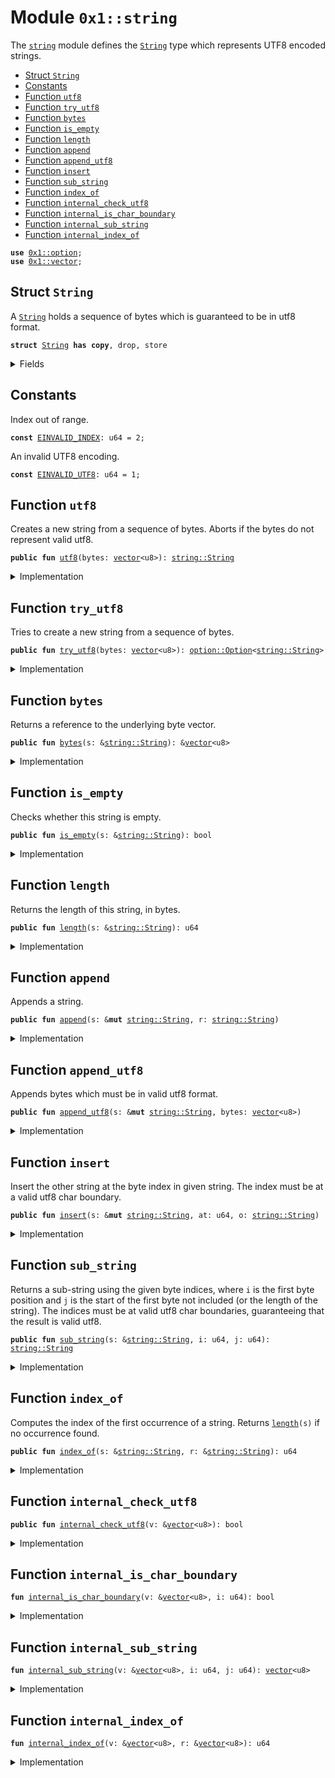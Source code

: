 
<a name="0x1_string"></a>

# Module `0x1::string`

The <code><a href="string.md#0x1_string">string</a></code> module defines the <code><a href="string.md#0x1_string_String">String</a></code> type which represents UTF8 encoded strings.


-  [Struct `String`](#0x1_string_String)
-  [Constants](#@Constants_0)
-  [Function `utf8`](#0x1_string_utf8)
-  [Function `try_utf8`](#0x1_string_try_utf8)
-  [Function `bytes`](#0x1_string_bytes)
-  [Function `is_empty`](#0x1_string_is_empty)
-  [Function `length`](#0x1_string_length)
-  [Function `append`](#0x1_string_append)
-  [Function `append_utf8`](#0x1_string_append_utf8)
-  [Function `insert`](#0x1_string_insert)
-  [Function `sub_string`](#0x1_string_sub_string)
-  [Function `index_of`](#0x1_string_index_of)
-  [Function `internal_check_utf8`](#0x1_string_internal_check_utf8)
-  [Function `internal_is_char_boundary`](#0x1_string_internal_is_char_boundary)
-  [Function `internal_sub_string`](#0x1_string_internal_sub_string)
-  [Function `internal_index_of`](#0x1_string_internal_index_of)


<pre><code><b>use</b> <a href="option.md#0x1_option">0x1::option</a>;
<b>use</b> <a href="vector.md#0x1_vector">0x1::vector</a>;
</code></pre>



<a name="0x1_string_String"></a>

## Struct `String`

A <code><a href="string.md#0x1_string_String">String</a></code> holds a sequence of bytes which is guaranteed to be in utf8 format.


<pre><code><b>struct</b> <a href="string.md#0x1_string_String">String</a> <b>has</b> <b>copy</b>, drop, store
</code></pre>



<details>
<summary>Fields</summary>


<dl>
<dt>
<code>bytes: <a href="vector.md#0x1_vector">vector</a>&lt;u8&gt;</code>
</dt>
<dd>

</dd>
</dl>


</details>

<a name="@Constants_0"></a>

## Constants


<a name="0x1_string_EINVALID_INDEX"></a>

Index out of range.


<pre><code><b>const</b> <a href="string.md#0x1_string_EINVALID_INDEX">EINVALID_INDEX</a>: u64 = 2;
</code></pre>



<a name="0x1_string_EINVALID_UTF8"></a>

An invalid UTF8 encoding.


<pre><code><b>const</b> <a href="string.md#0x1_string_EINVALID_UTF8">EINVALID_UTF8</a>: u64 = 1;
</code></pre>



<a name="0x1_string_utf8"></a>

## Function `utf8`

Creates a new string from a sequence of bytes. Aborts if the bytes do not represent valid utf8.


<pre><code><b>public</b> <b>fun</b> <a href="string.md#0x1_string_utf8">utf8</a>(bytes: <a href="vector.md#0x1_vector">vector</a>&lt;u8&gt;): <a href="string.md#0x1_string_String">string::String</a>
</code></pre>



<details>
<summary>Implementation</summary>


<pre><code><b>public</b> <b>fun</b> <a href="string.md#0x1_string_utf8">utf8</a>(bytes: <a href="vector.md#0x1_vector">vector</a>&lt;u8&gt;): <a href="string.md#0x1_string_String">String</a> {
    <b>assert</b>!(<a href="string.md#0x1_string_internal_check_utf8">internal_check_utf8</a>(&bytes), <a href="string.md#0x1_string_EINVALID_UTF8">EINVALID_UTF8</a>);
    <a href="string.md#0x1_string_String">String</a>{bytes}
}
</code></pre>



</details>

<a name="0x1_string_try_utf8"></a>

## Function `try_utf8`

Tries to create a new string from a sequence of bytes.


<pre><code><b>public</b> <b>fun</b> <a href="string.md#0x1_string_try_utf8">try_utf8</a>(bytes: <a href="vector.md#0x1_vector">vector</a>&lt;u8&gt;): <a href="option.md#0x1_option_Option">option::Option</a>&lt;<a href="string.md#0x1_string_String">string::String</a>&gt;
</code></pre>



<details>
<summary>Implementation</summary>


<pre><code><b>public</b> <b>fun</b> <a href="string.md#0x1_string_try_utf8">try_utf8</a>(bytes: <a href="vector.md#0x1_vector">vector</a>&lt;u8&gt;): Option&lt;<a href="string.md#0x1_string_String">String</a>&gt; {
    <b>if</b> (<a href="string.md#0x1_string_internal_check_utf8">internal_check_utf8</a>(&bytes)) {
        <a href="option.md#0x1_option_some">option::some</a>(<a href="string.md#0x1_string_String">String</a>{bytes})
    } <b>else</b> {
        <a href="option.md#0x1_option_none">option::none</a>()
    }
}
</code></pre>



</details>

<a name="0x1_string_bytes"></a>

## Function `bytes`

Returns a reference to the underlying byte vector.


<pre><code><b>public</b> <b>fun</b> <a href="string.md#0x1_string_bytes">bytes</a>(s: &<a href="string.md#0x1_string_String">string::String</a>): &<a href="vector.md#0x1_vector">vector</a>&lt;u8&gt;
</code></pre>



<details>
<summary>Implementation</summary>


<pre><code><b>public</b> <b>fun</b> <a href="string.md#0x1_string_bytes">bytes</a>(s: &<a href="string.md#0x1_string_String">String</a>): &<a href="vector.md#0x1_vector">vector</a>&lt;u8&gt; {
    &s.bytes
}
</code></pre>



</details>

<a name="0x1_string_is_empty"></a>

## Function `is_empty`

Checks whether this string is empty.


<pre><code><b>public</b> <b>fun</b> <a href="string.md#0x1_string_is_empty">is_empty</a>(s: &<a href="string.md#0x1_string_String">string::String</a>): bool
</code></pre>



<details>
<summary>Implementation</summary>


<pre><code><b>public</b> <b>fun</b> <a href="string.md#0x1_string_is_empty">is_empty</a>(s: &<a href="string.md#0x1_string_String">String</a>): bool {
    <a href="vector.md#0x1_vector_is_empty">vector::is_empty</a>(&s.bytes)
}
</code></pre>



</details>

<a name="0x1_string_length"></a>

## Function `length`

Returns the length of this string, in bytes.


<pre><code><b>public</b> <b>fun</b> <a href="string.md#0x1_string_length">length</a>(s: &<a href="string.md#0x1_string_String">string::String</a>): u64
</code></pre>



<details>
<summary>Implementation</summary>


<pre><code><b>public</b> <b>fun</b> <a href="string.md#0x1_string_length">length</a>(s: &<a href="string.md#0x1_string_String">String</a>): u64 {
    <a href="vector.md#0x1_vector_length">vector::length</a>(&s.bytes)
}
</code></pre>



</details>

<a name="0x1_string_append"></a>

## Function `append`

Appends a string.


<pre><code><b>public</b> <b>fun</b> <a href="string.md#0x1_string_append">append</a>(s: &<b>mut</b> <a href="string.md#0x1_string_String">string::String</a>, r: <a href="string.md#0x1_string_String">string::String</a>)
</code></pre>



<details>
<summary>Implementation</summary>


<pre><code><b>public</b> <b>fun</b> <a href="string.md#0x1_string_append">append</a>(s: &<b>mut</b> <a href="string.md#0x1_string_String">String</a>, r: <a href="string.md#0x1_string_String">String</a>) {
    <a href="vector.md#0x1_vector_append">vector::append</a>(&<b>mut</b> s.bytes, r.bytes)
}
</code></pre>



</details>

<a name="0x1_string_append_utf8"></a>

## Function `append_utf8`

Appends bytes which must be in valid utf8 format.


<pre><code><b>public</b> <b>fun</b> <a href="string.md#0x1_string_append_utf8">append_utf8</a>(s: &<b>mut</b> <a href="string.md#0x1_string_String">string::String</a>, bytes: <a href="vector.md#0x1_vector">vector</a>&lt;u8&gt;)
</code></pre>



<details>
<summary>Implementation</summary>


<pre><code><b>public</b> <b>fun</b> <a href="string.md#0x1_string_append_utf8">append_utf8</a>(s: &<b>mut</b> <a href="string.md#0x1_string_String">String</a>, bytes: <a href="vector.md#0x1_vector">vector</a>&lt;u8&gt;) {
    <a href="string.md#0x1_string_append">append</a>(s, <a href="string.md#0x1_string_utf8">utf8</a>(bytes))
}
</code></pre>



</details>

<a name="0x1_string_insert"></a>

## Function `insert`

Insert the other string at the byte index in given string. The index must be at a valid utf8 char
boundary.


<pre><code><b>public</b> <b>fun</b> <a href="string.md#0x1_string_insert">insert</a>(s: &<b>mut</b> <a href="string.md#0x1_string_String">string::String</a>, at: u64, o: <a href="string.md#0x1_string_String">string::String</a>)
</code></pre>



<details>
<summary>Implementation</summary>


<pre><code><b>public</b> <b>fun</b> <a href="string.md#0x1_string_insert">insert</a>(s: &<b>mut</b> <a href="string.md#0x1_string_String">String</a>, at: u64, o: <a href="string.md#0x1_string_String">String</a>) {
    <b>let</b> bytes = &s.bytes;
    <b>assert</b>!(at &lt;= <a href="vector.md#0x1_vector_length">vector::length</a>(bytes) && <a href="string.md#0x1_string_internal_is_char_boundary">internal_is_char_boundary</a>(bytes, at), <a href="string.md#0x1_string_EINVALID_INDEX">EINVALID_INDEX</a>);
    <b>let</b> l = <a href="string.md#0x1_string_length">length</a>(s);
    <b>let</b> front = <a href="string.md#0x1_string_sub_string">sub_string</a>(s, 0, at);
    <b>let</b> end = <a href="string.md#0x1_string_sub_string">sub_string</a>(s, at, l);
    <a href="string.md#0x1_string_append">append</a>(&<b>mut</b> front, o);
    <a href="string.md#0x1_string_append">append</a>(&<b>mut</b> front, end);
    *s = front;
}
</code></pre>



</details>

<a name="0x1_string_sub_string"></a>

## Function `sub_string`

Returns a sub-string using the given byte indices, where <code>i</code> is the first byte position and <code>j</code> is the start
of the first byte not included (or the length of the string). The indices must be at valid utf8 char boundaries,
guaranteeing that the result is valid utf8.


<pre><code><b>public</b> <b>fun</b> <a href="string.md#0x1_string_sub_string">sub_string</a>(s: &<a href="string.md#0x1_string_String">string::String</a>, i: u64, j: u64): <a href="string.md#0x1_string_String">string::String</a>
</code></pre>



<details>
<summary>Implementation</summary>


<pre><code><b>public</b> <b>fun</b> <a href="string.md#0x1_string_sub_string">sub_string</a>(s: &<a href="string.md#0x1_string_String">String</a>, i: u64, j: u64): <a href="string.md#0x1_string_String">String</a> {
    <b>let</b> bytes = &s.bytes;
    <b>let</b> l = <a href="vector.md#0x1_vector_length">vector::length</a>(bytes);
    <b>assert</b>!(
        j &lt;= l && i &lt;= j && <a href="string.md#0x1_string_internal_is_char_boundary">internal_is_char_boundary</a>(bytes, i) && <a href="string.md#0x1_string_internal_is_char_boundary">internal_is_char_boundary</a>(bytes, j),
        <a href="string.md#0x1_string_EINVALID_INDEX">EINVALID_INDEX</a>
    );
    <a href="string.md#0x1_string_String">String</a>{bytes: <a href="string.md#0x1_string_internal_sub_string">internal_sub_string</a>(bytes, i, j)}
}
</code></pre>



</details>

<a name="0x1_string_index_of"></a>

## Function `index_of`

Computes the index of the first occurrence of a string. Returns <code><a href="string.md#0x1_string_length">length</a>(s)</code> if no occurrence found.


<pre><code><b>public</b> <b>fun</b> <a href="string.md#0x1_string_index_of">index_of</a>(s: &<a href="string.md#0x1_string_String">string::String</a>, r: &<a href="string.md#0x1_string_String">string::String</a>): u64
</code></pre>



<details>
<summary>Implementation</summary>


<pre><code><b>public</b> <b>fun</b> <a href="string.md#0x1_string_index_of">index_of</a>(s: &<a href="string.md#0x1_string_String">String</a>, r: &<a href="string.md#0x1_string_String">String</a>): u64 {
    <a href="string.md#0x1_string_internal_index_of">internal_index_of</a>(&s.bytes, &r.bytes)
}
</code></pre>



</details>

<a name="0x1_string_internal_check_utf8"></a>

## Function `internal_check_utf8`



<pre><code><b>public</b> <b>fun</b> <a href="string.md#0x1_string_internal_check_utf8">internal_check_utf8</a>(v: &<a href="vector.md#0x1_vector">vector</a>&lt;u8&gt;): bool
</code></pre>



<details>
<summary>Implementation</summary>


<pre><code><b>public</b> <b>native</b> <b>fun</b> <a href="string.md#0x1_string_internal_check_utf8">internal_check_utf8</a>(v: &<a href="vector.md#0x1_vector">vector</a>&lt;u8&gt;): bool;
</code></pre>



</details>

<a name="0x1_string_internal_is_char_boundary"></a>

## Function `internal_is_char_boundary`



<pre><code><b>fun</b> <a href="string.md#0x1_string_internal_is_char_boundary">internal_is_char_boundary</a>(v: &<a href="vector.md#0x1_vector">vector</a>&lt;u8&gt;, i: u64): bool
</code></pre>



<details>
<summary>Implementation</summary>


<pre><code><b>native</b> <b>fun</b> <a href="string.md#0x1_string_internal_is_char_boundary">internal_is_char_boundary</a>(v: &<a href="vector.md#0x1_vector">vector</a>&lt;u8&gt;, i: u64): bool;
</code></pre>



</details>

<a name="0x1_string_internal_sub_string"></a>

## Function `internal_sub_string`



<pre><code><b>fun</b> <a href="string.md#0x1_string_internal_sub_string">internal_sub_string</a>(v: &<a href="vector.md#0x1_vector">vector</a>&lt;u8&gt;, i: u64, j: u64): <a href="vector.md#0x1_vector">vector</a>&lt;u8&gt;
</code></pre>



<details>
<summary>Implementation</summary>


<pre><code><b>native</b> <b>fun</b> <a href="string.md#0x1_string_internal_sub_string">internal_sub_string</a>(v: &<a href="vector.md#0x1_vector">vector</a>&lt;u8&gt;, i: u64, j: u64): <a href="vector.md#0x1_vector">vector</a>&lt;u8&gt;;
</code></pre>



</details>

<a name="0x1_string_internal_index_of"></a>

## Function `internal_index_of`



<pre><code><b>fun</b> <a href="string.md#0x1_string_internal_index_of">internal_index_of</a>(v: &<a href="vector.md#0x1_vector">vector</a>&lt;u8&gt;, r: &<a href="vector.md#0x1_vector">vector</a>&lt;u8&gt;): u64
</code></pre>



<details>
<summary>Implementation</summary>


<pre><code><b>native</b> <b>fun</b> <a href="string.md#0x1_string_internal_index_of">internal_index_of</a>(v: &<a href="vector.md#0x1_vector">vector</a>&lt;u8&gt;, r: &<a href="vector.md#0x1_vector">vector</a>&lt;u8&gt;): u64;
</code></pre>



</details>
